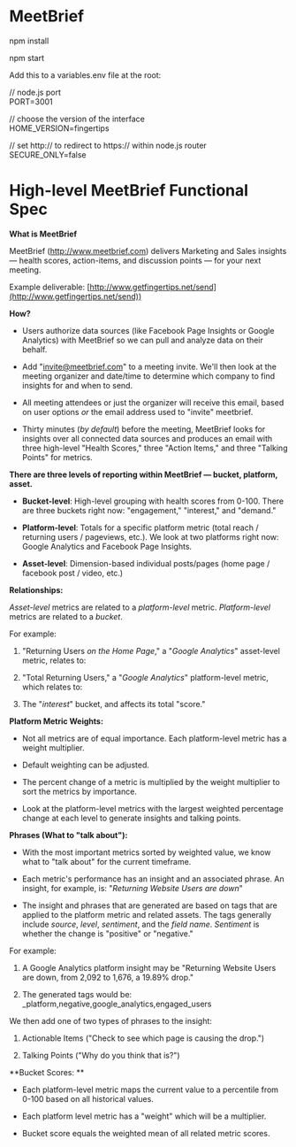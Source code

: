 # MeetBrief

npm install

npm start

Add this to a variables.env file at the root:

// node.js port  
PORT=3001	

// choose the version of the interface  
HOME_VERSION=fingertips

// set http:// to redirect to https:// within node.js router  
SECURE_ONLY=false


# High-level MeetBrief Functional Spec

**What is MeetBrief**

MeetBrief (http://www.meetbrief.com) delivers Marketing and Sales insights — health scores, action-items, and discussion points — for your next meeting. 

Example deliverable: [http://www.getfingertips.net/send](http://www.getfingertips.net/send))

**How?**


*   Users authorize data sources (like Facebook Page Insights or Google Analytics) with MeetBrief so we can pull and analyze data on their behalf.

*   Add "[invite@meetbrief.com](mailto:insights@meetbrief.com)" to a meeting invite. We'll then look at the meeting organizer and date/time to determine which company to find insights for and when to send.

*   All meeting attendees or just the organizer will receive this email, based on user options _or_ the email address used to "invite" meetbrief.

*   Thirty minutes (_by default_) before the meeting, MeetBrief looks for insights over all connected data sources and produces an email with three high-level "Health Scores," three "Action Items," and three "Talking Points" for metrics.

**There are three levels of reporting within MeetBrief — bucket, platform, asset.**



*   **Bucket-level**: High-level grouping with health scores from 0-100. There are three buckets right now: "engagement," "interest," and "demand."

*   **Platform-level**: Totals for a specific platform metric (total reach / returning users / pageviews, etc.). We look at two platforms right now: Google Analytics and Facebook Page Insights.

*   **Asset-level**: Dimension-based individual posts/pages (home page / facebook post / video, etc.)

**Relationships:**

_Asset-level_ metrics are related to a _platform-level_ metric. _Platform-level_ metrics are related to a _bucket_.

For example: 

1.  "Returning Users _on the Home Page_," a "_Google Analytics_" asset-level metric, relates to:

2.  "Total Returning Users," a "_Google Analytics_" platform-level metric, which relates to:

3.  The "_interest_" bucket, and affects its total "score."

**Platform Metric Weights:**

*   Not all metrics are of equal importance. Each platform-level metric has a weight multiplier.

*   Default weighting can be adjusted. 

*   The percent change of a metric is multiplied by the weight multiplier to sort the metrics by importance.

*   Look at the platform-level metrics with the largest weighted percentage change at each level to generate insights and talking points.


**Phrases (What to "talk about"):**

*   With the most important metrics sorted by weighted value, we know what to "talk about" for the current timeframe. 

*   Each metric's performance has an insight and an associated phrase. An insight, for example, is: "_Returning Website Users are down_"

*   The insight and phrases that are generated are based on tags that are applied to the platform metric and related assets. The tags generally include _source_, _level_, _sentiment_, and the _field name_. _Sentiment_ is whether the change is "positive" or "negative."

For example:

1.  A Google Analytics platform insight may be "Returning Website Users are down, from 2,092 to 1,676, a 19.89% drop." 

2.  The generated tags would be: _platform,negative,google_analytics,engaged_users

We then add one of two types of phrases to the insight:

1.  Actionable Items ("Check to see which page is causing the drop.")

2.  Talking Points ("Why do you think that is?")

**Bucket Scores: **

*   Each platform-level metric maps the current value to a percentile from 0-100 based on all historical values.

*   Each platform level metric has a "weight" which will be a multiplier. 

*   Bucket score equals the weighted mean of all related metric scores.

